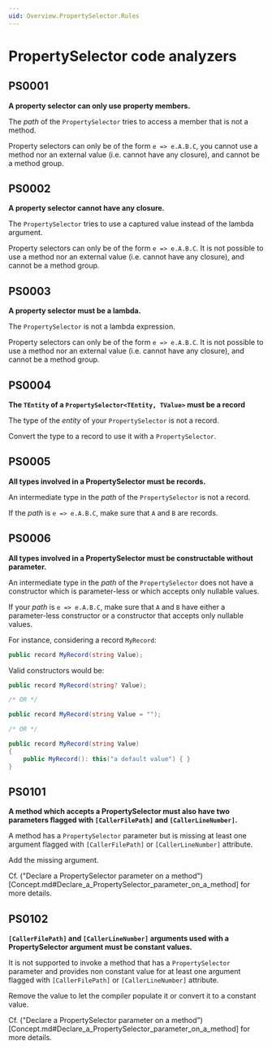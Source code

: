 ```yaml
---
uid: Overview.PropertySelector.Rules
---
```

# PropertySelector code analyzers

## PS0001
**A property selector can only use property members.**

The _path_ of the `PropertySelector` tries to access a member that is not a method.

Property selectors can only be of the form `e => e.A.B.C`, you cannot use a method nor an external value (i.e. cannot have any closure), and cannot be a method group.

## PS0002
**A property selector cannot have any closure.**

The `PropertySelector` tries to use a captured value instead of the lambda argument.

Property selectors can only be of the form `e => e.A.B.C`. It is not possible to use a method nor an external value (i.e. cannot have any closure), and cannot be a method group.

## PS0003
**A property selector must be a lambda.**

The `PropertySelector` is not a lambda expression.

Property selectors can only be of the form `e => e.A.B.C`. It is not possible to use a method nor an external value (i.e. cannot have any closure), and cannot be a method group.

## PS0004
**The `TEntity` of a `PropertySelector<TEntity, TValue>` must be a record**

The type of the _entity_ of your `PropertySelector` is not a record.

Convert the type to a record to use it with a `PropertySelector`.

## PS0005
**All types involved in a PropertySelector must be records.**

An intermediate type in the _path_ of the `PropertySelector` is not a record.

If the _path_ is `e => e.A.B.C`, make sure that `A` and `B` are records.

## PS0006
**All types involved in a PropertySelector must be constructable without parameter.**

An intermediate type in the _path_ of the `PropertySelector` does not have a constructor which is parameter-less or which accepts only nullable values.

If your _path_ is `e => e.A.B.C`, make sure that `A` and `B` have either a parameter-less constructor or a constructor that accepts only nullable values.

For instance, considering a record `MyRecord`:
```csharp
public record MyRecord(string Value);
```

Valid constructors would be:
```csharp
public record MyRecord(string? Value);

/* OR */

public record MyRecord(string Value = "");

/* OR */

public record MyRecord(string Value)
{
	public MyRecord(): this("a default value") { }
}
```


## PS0101
**A method which accepts a PropertySelector must also have two parameters flagged with `[CallerFilePath]` and `[CallerLineNumber]`.**

A method has a `PropertySelector` parameter but is missing at least one argument flagged with `[CallerFilePath]` or `[CallerLineNumber]` attribute.

Add the missing argument.

Cf. ("Declare a PropertySelector parameter on a method")[Concept.md#Declare_a_PropertySelector_parameter_on_a_method] for more details.

## PS0102
**`[CallerFilePath]` and `[CallerLineNumber]` arguments used with a PropertySelector argument must be constant values.**

It is not supported to invoke a method that has a `PropertySelector` parameter and provides non constant value for at least one argument flagged with `[CallerFilePath]` or `[CallerLineNumber]` attribute.

Remove the value to let the compiler populate it or convert it to a constant value.

Cf. ("Declare a PropertySelector parameter on a method")[Concept.md#Declare_a_PropertySelector_parameter_on_a_method] for more details.




